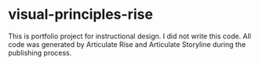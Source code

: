 # visual-principles-rise

This is portfolio project for instructional design. I did not write this code. All code was generated by Articulate Rise and Articulate Storyline during the publishing process. 
